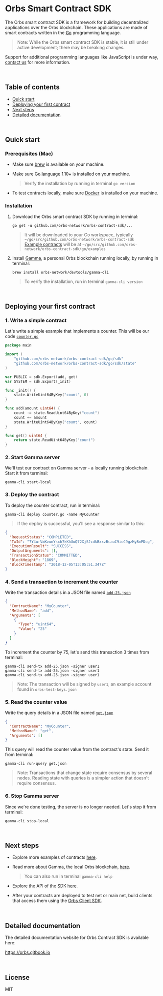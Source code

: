 # Orbs Smart Contract SDK

The Orbs smart contract SDK is a framework for building decentralized applications over the Orbs blockchain. These applications are made of smart contracts written in the [Go](https://en.wikipedia.org/wiki/Go_(programming_language)) programming language.

> Note: While the Orbs smart contract SDK is stable, it is still under active development; there may be breaking changes.

Support for additional programming languages like JavaScript is under way, [contact us](FeatureRequest@orbs.com) for more information.

&nbsp;

## Table of contents

* [Quick start](#quick-start)
* [Deploying your first contract](#deploying-your-first-contract)
* [Next steps](#next-steps)
* [Detailed documentation](https://orbs.gitbook.io)

&nbsp;

## Quick start

### Prerequisites (Mac)

* Make sure [brew](https://brew.sh/) is available on your machine.

* Make sure [Go language](https://golang.org/doc/install) 1.10+ is installed on your machine.
   
    > Verify the installation by running in terminal `go version`

* To test contracts locally, make sure [Docker](https://docs.docker.com/docker-for-mac/install/) is installed on your machine.

### Installation 

1. Download the Orbs smart contract SDK by running in terminal:

    ```
    go get -u github.com/orbs-network/orbs-contract-sdk/...
    ```

   > It will be downloaded to your Go workspace, typically `~/go/src/github.com/orbs-network/orbs-contract-sdk`<br>[Example contracts](https://github.com/orbs-network/orbs-contract-sdk/tree/master/go/examples) will be at `~/go/src/github.com/orbs-network/orbs-contract-sdk/go/examples`

2. Install [Gamma](GAMMA.md), a personal Orbs blockchain running locally, by running in terminal:

    ```
    brew install orbs-network/devtools/gamma-cli
    ```
    
    > To verify the installation, run in terminal `gamma-cli version`

&nbsp;

## Deploying your first contract

### 1. Write a simple contract

Let's write a simple example that implements a counter. This will be our code [`counter.go`](https://github.com/orbs-network/orbs-contract-sdk/blob/master/go/examples/counter/counter.go)

```go
package main

import (
    "github.com/orbs-network/orbs-contract-sdk/go/sdk"
    "github.com/orbs-network/orbs-contract-sdk/go/sdk/state"
)

var PUBLIC = sdk.Export(add, get)
var SYSTEM = sdk.Export(_init)

func _init() {
    state.WriteUint64ByKey("count", 0)
}

func add(amount uint64) {
    count := state.ReadUint64ByKey("count")
    count += amount
    state.WriteUint64ByKey("count", count)
}

func get() uint64 {
    return state.ReadUint64ByKey("count")
}
```

### 2. Start Gamma server

We'll test our contract on Gamma server - a locally running blockchain. Start it from terminal:

```
gamma-cli start-local
```

### 3. Deploy the contract

To deploy the counter contract, run in terminal:

```
gamma-cli deploy counter.go -name MyCounter
```

> If the deploy is successful, you'll see a response similar to this:

```json
{
  "RequestStatus": "COMPLETED",
  "TxId": "7Y4urVmKvunYsxh7kKhUoQ72XjSJcdkBxxzBcauC9icC9gzMy8mPDcg",
  "ExecutionResult": "SUCCESS",
  "OutputArguments": [],
  "TransactionStatus": "COMMITTED",
  "BlockHeight": "1869",
  "BlockTimestamp": "2018-12-05T13:05:51.347Z"
}
```

### 4. Send a transaction to increment the counter

Write the transaction details in a JSON file named [`add-25.json`](https://github.com/orbs-network/orbs-contract-sdk/blob/master/go/examples/counter/test/add-25.json)

```json
{
  "ContractName": "MyCounter",
  "MethodName": "add", 
  "Arguments": [
    {
      "Type": "uint64",
      "Value": "25"
    }
  ]
}
```

To increment the counter by 75, let's send this transaction 3 times from terminal:

```
gamma-cli send-tx add-25.json -signer user1
gamma-cli send-tx add-25.json -signer user1
gamma-cli send-tx add-25.json -signer user1
```

> Note: The transaction will be signed by `user1`, an example account found in `orbs-test-keys.json`

### 5. Read the counter value

Write the query details in a JSON file named [`get.json`](https://github.com/orbs-network/orbs-contract-sdk/blob/master/go/examples/counter/test/get.json)

```json
{
  "ContractName": "MyCounter",
  "MethodName": "get",
  "Arguments": []
}
```

This query will read the counter value from the contract's state. Send it from terminal:

```
gamma-cli run-query get.json
```

> Note: Transactions that change state require consensus by several nodes. Reading state with queries is a simpler action that doesn't require consensus.

### 6. Stop Gamma server

Since we're done testing, the server is no longer needed. Let's stop it from terminal:

```
gamma-cli stop-local
```

&nbsp;

## Next steps

* Explore more examples of contracts [here](https://github.com/orbs-network/orbs-contract-sdk/tree/master/go/examples).

* Read more about Gamma, the local Orbs blockchain, [here](https://github.com/orbs-network/orbs-contract-sdk/blob/master/GAMMA.md).

    > You can also run in terminal `gamma-cli help`
    
* Explore the API of the SDK [here](https://github.com/orbs-network/orbs-contract-sdk/tree/master/go/sdk).

* After your contracts are deployed to test net or main net, build clients that access them using the [Orbs Client SDK](https://github.com/orbs-network/orbs-client-sdk-go).

&nbsp;

## Detailed documentation

The detailed documentation website for Orbs Contract SDK is available here:

https://orbs.gitbook.io

&nbsp;

## License

MIT
